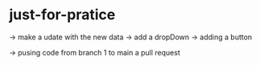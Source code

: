 # just-for-pratice
-> make a udate with the new data
-> add a dropDown
-> adding a button

-> pusing code from branch 1 to main a pull request
